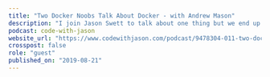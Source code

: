 ```yaml
---
title: "Two Docker Noobs Talk About Docker - with Andrew Mason"
description: "I join Jason Swett to talk about one thing but we end up discussing Docker for the majority of the show."
podcast: code-with-jason
website_url: "https://www.codewithjason.com/podcast/9478304-011-two-docker-noobs-talk-about-docker-with-andrew-mason/"
crosspost: false
role: "guest"
published_on: "2019-08-21"
---
```

